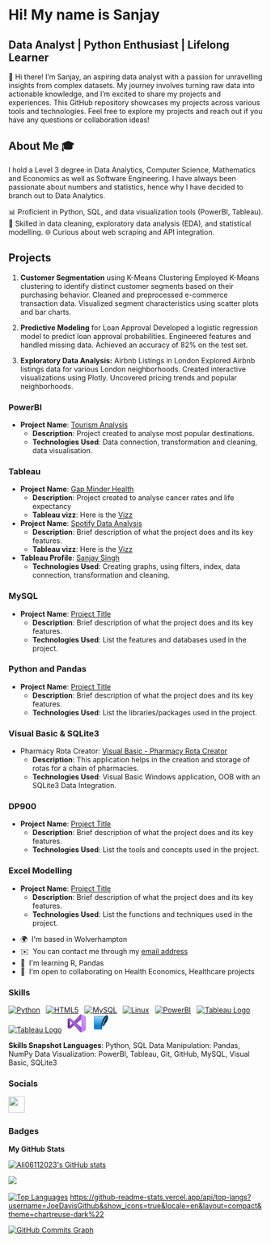 Hi! My name is Sanjay
===========================================================================================================================

Data Analyst | Python Enthusiast | Lifelong Learner
---------------------------------------------------


👋 Hi there! I’m Sanjay, an aspiring data analyst with a passion for unravelling insights from complex datasets. My journey involves turning raw data into actionable knowledge, and I’m excited to share my projects and experiences. This GitHub repository showcases my projects across various tools and technologies. Feel free to explore my projects and reach out if you have any questions or collaboration ideas!

## About Me 🎓 


I hold a Level 3 degree in Data Analytics, Computer Science, Mathematics and Economics as well as Software Engineering. I have always been passionate about numbers and statistics, hence why I have decided to branch out to Data Analytics.

📊 Proficient in Python, SQL, and data visualization tools (PowerBI, Tableau). 
🧩 Skilled in data cleaning, exploratory data analysis (EDA), and statistical modelling. 
🌐 Curious about web scraping and API integration. 

## Projects

1. **Customer Segmentation** using K-Means Clustering Employed K-Means clustering to identify distinct customer segments based on their purchasing behavior. Cleaned and preprocessed e-commerce transaction data. Visualized segment characteristics using scatter plots and bar charts.
   
2. **Predictive Modeling** for Loan Approval Developed a logistic regression model to predict loan approval probabilities. Engineered features and handled missing data. Achieved an accuracy of 82% on the test set.
3. **Exploratory Data Analysis:** Airbnb Listings in London Explored Airbnb listings data for various London neighborhoods. Created interactive visualizations using Plotly. Uncovered pricing trends and popular neighborhoods. 


### PowerBI
- **Project Name**: [Tourism Analysis](https://github.com/Sanj-Singh03/PowerBi-JustIT---Tourism-Project)
  - **Description**: Project created to analyse most popular destinations.
  - **Technologies Used**: Data connection, transformation and cleaning, data visualisation.

### Tableau
- **Project Name**: [Gap Minder Health]((https://github.com/Sanj-Singh03/Tableau-JustIT---GapMinderHealth-Project))
  - **Description**: Project created to analyse cancer rates and life expectancy
  - **Tableau vizz**: Here is the [Vizz](https://public.tableau.com/app/profile/sanjay.singh4699/viz/GapMinderHealthDV/HealthComparisons)
- **Project Name**: [Spotify Data Analysis](https://github.com/Sanj-Singh03/Tableau-JustIT---Spotify-Analysis)
  - **Description**: Brief description of what the project does and its key features.
  - **Tableau vizz**: Here is the [Vizz](https://public.tableau.com/app/profile/sanjay.singh4699/viz/SpotifyDBanalysis/Dashboard1)
- **Tableau Profile**: [Sanjay Singh](https://public.tableau.com/app/profile/sanjay.singh4699/vizzes)
  - **Technologies Used**: Creating graphs, using filters, index, data connection, transformation and cleaning.

### MySQL
- **Project Name**: [Project Title](link-to-project)
  - **Description**: Brief description of what the project does and its key features.
  - **Technologies Used**: List the features and databases used in the project.

### Python and Pandas
- **Project Name**: [Project Title](link-to-project)
  - **Description**: Brief description of what the project does and its key features.
  - **Technologies Used**: List the libraries/packages used in the project.

### Visual Basic & SQLite3
- Pharmacy Rota Creator: [Visual Basic - Pharmacy Rota Creator](https://github.com/Sanj-Singh03/VisualBasic-PharmacyRotaAPP)
  - **Description**: This application helps in the creation and storage of rotas for a chain of pharmacies.
  - **Technologies Used**: Visual Basic Windows application, OOB with an SQLite3 Data Integration.
    
### DP900
- **Project Name**: [Project Title](link-to-project)
  - **Description**: Brief description of what the project does and its key features.
  - **Technologies Used**: List the tools and concepts used in the project.

### Excel Modelling
- **Project Name**: [Project Title](link-to-project)
  - **Description**: Brief description of what the project does and its key features.
  - **Technologies Used**: List the functions and techniques used in the project.





* 🌍  I'm based in Wolverhampton
* ✉️  You can contact me through my [email address](mailto:sanjaysingh200003@gmail.com)
* 🧠  I'm learning R, Pandas
* 🤝  I'm open to collaborating on Health Economics, Healthcare projects

### Skills


<p align="left">
  <a href="https://www.python.org/" target="_blank" rel="noreferrer"><img src="https://raw.githubusercontent.com/danielcranney/readme-generator/main/public/icons/skills/python-colored.svg" width="36" height="36" alt="Python" /></a>&nbsp;&nbsp;
  <a href="https://developer.mozilla.org/en-US/docs/Glossary/HTML5" target="_blank" rel="noreferrer"><img src="https://raw.githubusercontent.com/danielcranney/readme-generator/main/public/icons/skills/html5-colored.svg" width="36" height="36" alt="HTML5" /></a>&nbsp;&nbsp;
  <a href="https://www.mysql.com/" target="_blank" rel="noreferrer"><img src="https://raw.githubusercontent.com/danielcranney/readme-generator/main/public/icons/skills/mysql-colored.svg" width="36" height="36" alt="MySQL" /></a>&nbsp;&nbsp;
  <a href="https://www.linux.org" target="_blank" rel="noreferrer"><img src="https://raw.githubusercontent.com/danielcranney/readme-generator/main/public/icons/skills/linux-colored.svg" width="36" height="36" alt="Linux" /></a>&nbsp;&nbsp;
  <a href="https://app.powerbi.com/" target="_blank" rel="noreferrer"><img src="https://cdn.worldvectorlogo.com/logos/power-bi.svg" width="36" height="36" alt="PowerBI" /></a>&nbsp;&nbsp;
  <a href="https://tableau.com/" target="_blank" rel="noreferrer; return false;"><img src="https://raw.githubusercontent.com/gilbarbara/logos/main/logos/tableau.svg" width="163" height="36" alt="Tableau Logo" /></a>&nbsp;&nbsp;
  <a href="https://www.microsoft.com/en-us/microsoft-365/excel" target="_blank" rel="noreferrer; return false;"><img src="https://img.icons8.com/color/48/microsoft-excel-2019--v1.png" width="36" height="36" alt="Tableau Logo" /></a>&nbsp;&nbsp;
  <a href="https://learn.microsoft.com/en-us/dotnet/visual-basic/" target="_blank" rel="noreferrer"><img src="https://github.com/Sanj-Singh03/Sanj-Singh03/blob/main/icons/visual-basic.png" width="36" height="36" alt="Visual Basic" /></a>&nbsp;&nbsp;
  <a href="https://www.sqlite.org/" target="_blank" rel="noreferrer"><img src="https://github.com/Sanj-Singh03/Sanj-Singh03/blob/main/icons/file-type-sqlite.svg" width="36" height="36" alt="SQLite3" /></a>&nbsp;&nbsp;

</p>

**Skills Snapshot Languages**: Python, SQL Data Manipulation: Pandas, NumPy Data Visualization: PowerBI, Tableau, Git, GitHub, MySQL, Visual Basic, SQLite3

### Socials

<p align="left"> <a href="https://www.github.com/Ali06112023" target="_blank" rel="noreferrer"> <picture> <source media="(prefers-color-scheme: dark)" srcset="https://raw.githubusercontent.com/danielcranney/readme-generator/main/public/icons/socials/github-dark.svg" /> <source media="(prefers-color-scheme: light)" srcset="https://raw.githubusercontent.com/danielcranney/readme-generator/main/public/icons/socials/github.svg" /> <img src="https://raw.githubusercontent.com/danielcranney/readme-generator/main/public/icons/socials/github.svg" width="32" height="32" /> </picture> </a></p>

### Badges

<b>My GitHub Stats</b>

<a href="http://www.github.com/Ali06112023"><img src="https://github-readme-stats.vercel.app/api?username=Ali06112023&show_icons=true&hide=&count_private=true&title_color=0891b2&text_color=ffffff&icon_color=0891b2&bg_color=1c1917&hide_border=true&show_icons=true" alt="Ali06112023's GitHub stats" /></a>

<a href="http://www.github.com/Ali06112023"><img src="https://github-readme-streak-stats.herokuapp.com/?user=Ali06112023&stroke=ffffff&background=1c1917&ring=0891b2&fire=0891b2&currStreakNum=ffffff&currStreakLabel=0891b2&sideNums=ffffff&sideLabels=ffffff&dates=ffffff&hide_border=true" /></a>

<a href="https://github.com/Ali06112023" align="left"><img src="https://github-readme-stats.vercel.app/api/top-langs?username=Ali06112023&show_icons=true&locale=en&layout=compact&theme=chartreuse-dark%22" alt="Top Languages" /></a>
https://github-readme-stats.vercel.app/api/top-langs?username=JoeDavisGithub&show_icons=true&locale=en&layout=compact&theme=chartreuse-dark%22

<a href="http://www.github.com/Ali06112023"><img src="https://github-readme-activity-graph.cyclic.app/graph?username=Ali06112023&bg_color=1c1917&color=ffffff&line=0891b2&point=ffffff&area_color=1c1917&area=true&hide_border=true&custom_title=GitHub%20Commits%20Graph" alt="GitHub Commits Graph" /></a>


